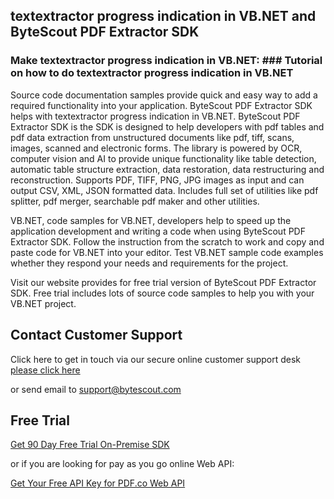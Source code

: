 ## textextractor progress indication in VB.NET and ByteScout PDF Extractor SDK

### Make textextractor progress indication in VB.NET: ### Tutorial on how to do textextractor progress indication in VB.NET

Source code documentation samples provide quick and easy way to add a required functionality into your application. ByteScout PDF Extractor SDK helps with textextractor progress indication in VB.NET. ByteScout PDF Extractor SDK is the SDK is designed to help developers with pdf tables and pdf data extraction from unstructured documents like pdf, tiff, scans, images, scanned and electronic forms. The library is powered by OCR, computer vision and AI to provide unique functionality like table detection, automatic table structure extraction, data restoration, data restructuring and reconstruction. Supports PDF, TIFF, PNG, JPG images as input and can output CSV, XML, JSON formatted data. Includes full set of utilities like pdf splitter, pdf merger, searchable pdf maker and other utilities.

VB.NET, code samples for VB.NET, developers help to speed up the application development and writing a code when using ByteScout PDF Extractor SDK. Follow the instruction from the scratch to work and copy and paste code for VB.NET into your editor. Test VB.NET sample code examples whether they respond your needs and requirements for the project.

Visit our website provides for free trial version of ByteScout PDF Extractor SDK. Free trial includes lots of source code samples to help you with your VB.NET project.

## Contact Customer Support

Click here to get in touch via our secure online customer support desk [please click here](https://bytescout.zendesk.com/hc/en-us/requests/new?subject=ByteScout%20PDF%20Extractor%20SDK%20Question)

or send email to [support@bytescout.com](mailto:support@bytescout.com?subject=ByteScout%20PDF%20Extractor%20SDK%20Question) 

## Free Trial

[Get 90 Day Free Trial On-Premise SDK](https://bytescout.com/download/web-installer?utm_source=github-readme)

or if you are looking for pay as you go online Web API:

[Get Your Free API Key for PDF.co Web API](https://pdf.co/documentation/api?utm_source=github-readme)